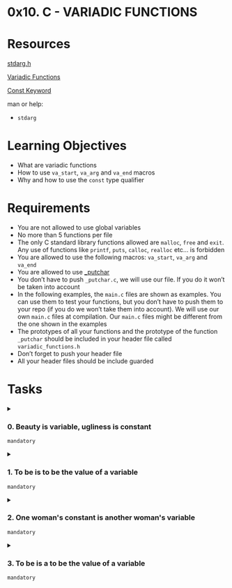 # **0x10. C - VARIADIC FUNCTIONS**

# Resources
[stdarg.h](https://en.wikipedia.org/wiki/Stdarg.h)

[Variadic Functions](https://www.gnu.org/software/libc/manual/html_node/Variadic-Functions.html)

[Const Keyword](https://www.youtube.com/watch?v=1W4oyuOdXv8)

man or help:
- `stdarg`

# Learning Objectives
- What are variadic functions
- How to use `va_start`, `va_arg` and `va_end` macros
- Why and how to use the `const` type qualifier

# Requirements
- You are not allowed to use global variables
- No more than 5 functions per file
- The only C standard library functions allowed are `malloc`, `free` and `exit`. Any use of functions like `printf`, `puts`, `calloc`, `realloc` etc… is forbidden
- You are allowed to use the following macros: `va_start`, `va_arg` and `va_end`
- You are allowed to use [_putchar](https://github.com/alx-tools/_putchar.c/blob/master/_putchar.c)
- You don’t have to push `_putchar.c`, we will use our file. If you do it won’t be taken into account
- In the following examples, the `main.c` files are shown as examples. You can use them to test your functions, but you don’t have to push them to your repo (if you do we won’t take them into account). We will use our own `main.c` files at compilation. Our `main.c` files might be different from the one shown in the examples
- The prototypes of all your functions and the prototype of the function `_putchar` should be included in your header file called `variadic_functions.h`
- Don’t forget to push your header file
- All your header files should be include guarded


# Tasks
<details>
<summary>

### 0. Beauty is variable, ugliness is constant
`mandatory`
</summary>

Write a function that returns the sum of all its parameters.
- Prototype: `int sum_them_all(const unsigned int n, ...);`
- If `n == 0`, return `0`
```
julien@ubuntu:~/0x0f. variadic functions$ cat 0-main.c
#include <stdio.h>
#include "variadic_functions.h"

/**
 * main - check the code
 *
 * Return: Always 0.
 */
int main(void)
{
    int sum;

    sum = sum_them_all(2, 98, 1024);
    printf("%d\n", sum);
    sum = sum_them_all(4, 98, 1024, 402, -1024);
    printf("%d\n", sum);    
    return (0);
}
julien@ubuntu:~/0x0f. variadic functions$ gcc -Wall -pedantic -Werror -Wextra -std=gnu89 0-main.c 0-sum_them_all.c -o a
julien@ubuntu:~/0x0f. variadic functions$ ./a 
1122
500
julien@ubuntu:~/0x0f. variadic functions$ 
```
Repo:
- GitHub repository: alx-low_level_programming
- Directory: 0x10-variadic_functions
- File: [0-sum_them_all.c]()
</details>

<details>
<summary>

### 1. To be is to be the value of a variable
`mandatory`
</summary>

Write a function that prints numbers, followed by a new line.
- Prototype: `void print_numbers(const char *separator, const unsigned int n, ...);`
- where `separator` is the string to be printed between numbers
- and `n` is the number of integers passed to the function
- You are allowed to use `printf`
- If `separator` is `NULL`, don’t print it
- Print a new line at the end of your function
```
julien@ubuntu:~/0x0f. variadic functions$ cat 1-main.c
#include "variadic_functions.h"

/**
 * main - check the code
 *
 * Return: Always 0.
 */
int main(void)
{
    print_numbers(", ", 4, 0, 98, -1024, 402);
    return (0);
}
julien@ubuntu:~/0x0f. variadic functions$ gcc -Wall -pedantic -Werror -Wextra -std=gnu89 1-main.c 1-print_numbers.c -o b
julien@ubuntu:~/0x0f. variadic functions$ ./b
0, 98, -1024, 402
julien@ubuntu:~/0x0f. variadic functions$ 
```
Repo:
- GitHub repository: alx-low_level_programming
- Directory: 0x10-variadic_functions
- File: [1-print_numbers.c]()
</details>

<details>
<summary>

### 2. One woman's constant is another woman's variable
`mandatory`
</summary>

Write a function that prints strings, followed by a new line.
- Prototype: `void print_strings(const char *separator, const unsigned int n, ...);`
- where `separator` is the string to be printed between the strings
- and `n` is the number of strings passed to the function
- You are allowed to use `printf`
- If separator is NULL, don’t print it
- If one of the string is NULL, print (`nil`) instead
- Print a new line at the end of your function
```
julien@ubuntu:~/0x0f. Variadic functions$ cat 2-main.c
#include "variadic_functions.h"

/**
 * main - check the code
 *
 * Return: Always 0.
 */
int main(void)
{
    print_strings(", ", 2, "Jay", "Django");
    return (0);
}
julien@ubuntu:~/0x0f. Variadic functions$ gcc -Wall -pedantic -Werror -Wextra -std=gnu89 2-main.c 2-print_strings.c -o c
julien@ubuntu:~/0x0f. Variadic functions$ ./c 
Jay, Django
julien@ubuntu:~/0x0f. Variadic functions$ 
```
Repo:
- GitHub repository: alx-low_level_programming
- Directory: 0x10-variadic_functions
- File: [2-print_strings.c]()
</details>

<details>
<summary>

### 3. To be is a to be the value of a variable
`mandatory`
</summary>

Write a function that prints anything.
- Prototype: `void print_all(const char * const format, ...);`
- where `format` is a list of types of arguments passed to the function
    - `c`: `char`
    - `i`: `integer`
    - `f`: `float`
    - `s`: `char *` (if the string is NULL, print `(nil)` instead
    - any other char should be ignored
    - see example
- You are not allowed to use `for`, `goto`, ternary operator, `else`, `do ... while`
- You can use a maximum of
    - 2 `while` loops
    - 2 `if`
- You can declare a maximum of `9` variables
- You are allowed to use `printf`
- Print a new line at the end of your function
```
julien@ubuntu:~/0x0f. Variadic functions$ cat 3-main.c
#include "variadic_functions.h"

/**
 * main - check the code
 *
 * Return: Always 0.
 */
int main(void)
{
    print_all("ceis", 'B', 3, "stSchool");
    return (0);
}
julien@ubuntu:~/0x0f. Variadic functions$ gcc -Wall -pedantic -Werror -Wextra -std=gnu89 3-main.c 3-print_all.c -o d
julien@ubuntu:~/0x0f. Variadic functions$ ./d 
B, 3, stSchool
julien@ubuntu:~/0x0f. Variadic functions$ 
```
Repo:
- GitHub repository: alx-low_level_programming
- Directory: 0x10-variadic_functions
- File: [3-print_all.c]()
</details>